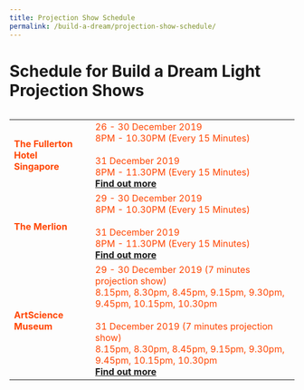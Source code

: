 ```yaml
---
title: Projection Show Schedule
permalink: /build-a-dream/projection-show-schedule/
---
```


# Schedule for Build a Dream Light Projection Shows
<table class="table-v">
<table style="width:100%">
<tr>
    <td>
     <font color="orangered"><b>The Fullerton Hotel</b></font>
     <br>
     <font color="orangered"><b>Singapore</b></font>
    </td>
    <td>
      <font color="orangered">26 - 30 December 2019</font>
      <font color="orangered"><br>8PM - 10.30PM (Every 15 Minutes) </font>
      <br>  
      <font color="orangered"><br>31 December 2019</font>
      <font color="orangered"><br>8PM - 11.30PM (Every 15 Minutes) </font>
      <font color="orangered"><b><br><a href="/build-a-dream/">Find out more</a></b></font>
      <br>
<tr>
    <td>
     <font color="orangered"><b>The Merlion</b></font>
    </td>
    <td>
      <font color="orangered">29 - 30 December 2019</font>
      <font color="orangered"><br>8PM - 10.30PM (Every 15 Minutes) </font>
      <br>  
      <font color="orangered"><br>31 December 2019</font>
      <font color="orangered"><br>8PM - 11.30PM (Every 15 Minutes) </font>
      <font color="orangered"><b><br><a href="/build-a-dream/">Find out more</a></b></font>
      <br>
<tr>
    <td>
     <font color="orangered"><b>ArtScience Museum</b></font>
    </td>
    <td>
      <font color="orangered">29 - 30 December 2019 (7 minutes projection show) </font> 
      <font color="orangered"><br>8.15pm, 8.30pm, 8.45pm, 9.15pm, 9.30pm, 9.45pm, 10.15pm, 10.30pm</font>
      <br>  
      <font color="orangered"><br>31 December 2019 (7 minutes projection show) </font>
      <font color="orangered"><br>8.15pm, 8.30pm, 8.45pm, 9.15pm, 9.30pm, 9.45pm, 10.15pm, 10.30pm</font>
      <font color="orangered"><b><br><a href="/build-a-dream/">Find out more</a></b></font>
      <br>
     </td>
    </tr>


